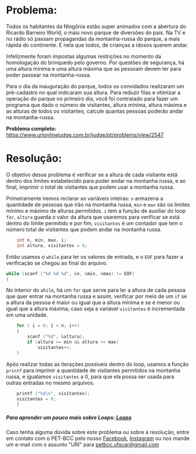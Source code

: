 # Problema:

Todos os habitantes da Nlogônia estão super animados com a abertura do Ricardo Barreiro World, o mais novo parque de diversões do país. Na TV e no rádio só passam propagandas da montanha-russa do parque, a mais rápida do continente. É nela que todos, de crianças a idosos querem andar.

Infelizmente foram impostas algumas restrições no momento da homologação do brinquedo pelo governo. Por questões de segurança, há uma altura mínima e uma altura máxima que as pessoam devem ter para poder passear na montanha-russa.

Para o dia da inauguração do parque, todos os convidados realizaram um pré-cadastro no qual indicaram sua altura. Para reduzir filas e otimizar a operação do parque no primeiro dia, você foi contratado para fazer um programa que dado o número de visitantes, altura mínima, altura máxima e as alturas de todos os visitantes, calcule quantas pessoas poderão andar na montanha-russa.

**Problema completo:** https://www.urionlinejudge.com.br/judge/pt/problems/view/2547

# Resoluçāo:

O objetivo desse problema é verificar se a altura de cada visitante está dentro dos limites estabelecido para poder andar na montanha russa, e ao final, imprimir o total de visitantes que podem usar a montanha russa.

Primeiramente iremos reclarar as variáveis inteiras: `n` armazena a quantidade de pessoas que irão na montanha russa, `min` e `max` são os limites mínimo e máximo de alturas permitidos. `i` tem a função de auxiliar do loop `for`, `altura` guarda o valor da altura que usaremos para verificar se está dentro do limite permitido e por fim, `visitantes` é um contador que tem o número total de visitantes que podem andar na montanha russa.

```c
    int n, min, max, i;
    int altura, visitantes = 0;
```

Então usamos o `while` para ler os valores de entrada, e o `EOF` para fazer a verificação se chegou ao final do arquivo.
 
```c
while (scanf ("%d %d %d", &n, &min, &max) != EOF)
{
```

No interior do `while`, há um `for` que serve para ler a altura de cada pessoa que quer entrar na montanha russa e assim, verificar por meio de um `if` se a altura da pessoa é maior ou igual que a altura mínima e se é menor ou igual que a altura máxima; caso seja a variável `visitantes` é incrementada em uma unidade. 

```c
    for ( i = 0; i < n; i++)
    {
        scanf ("%d", &altura);
        if (altura >= min && altura <= max)
            visitantes++;
    }
```

Após realizar todas as iterações possíveis dentro do loop, usamos a função `printf` para imprimir a quantidade de visitantes permitidos na montanha russa, e igualamos `visitantes` a 0, para que ela possa ser usada para outras entradas no mesmo arquivos.

```c
    printf ("%d\n", visitantes);
    visitantes = 0;
    }
```


##### Para aprender um pouco mais sobre Loops: [Loops](https://sites.google.com/site/itabits/treinamento/introducao-a-programacao-em-c/comandos-de-repeticao)
 
Caso tenha alguma dúvida sobre este problema ou sobre a resolução, entre em contato com o PET-BCC pelo nosso
[Facebook](https://www.facebook.com/petbcc/),
[Instagram](https://www.instagram.com/petbcc.ufscar/)
ou nos mande um e-mail com o assunto "URI" para  petbcc.ufscar@gmail.com
